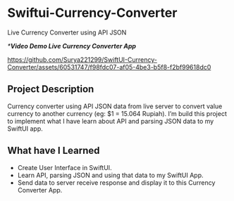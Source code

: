 # Swiftui-Currency-Converter
Live Currency Converter using API JSON

_***Video Demo Live Currency Converter App**_

https://github.com/Surya221299/SwiftUI-Currency-Converter/assets/60531747/f98fdc07-af05-4be3-b5f8-f2bf99618dc0

## **Project Description**
Currency converter using API JSON data from live server to convert value currency to another currency (eg: $1 = 15.064 Rupiah). 
I’m build this project to implement what I have learn about API and parsing JSON data to my SwiftUI app.

## **What have I Learned**
- Create User Interface in SwiftUI.
- Learn API, parsing  JSON and using that data to my SwiftUI App.
- Send data to server receive response and display it to this Currency Converter App.
